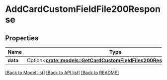 # AddCardCustomFieldFile200Response

## Properties

Name | Type | Description | Notes
------------ | ------------- | ------------- | -------------
**data** | Option<[**crate::models::GetCardCustomFieldFiles200ResponseDataInner**](getCardCustomFieldFiles_200_response_data_inner.md)> |  | [optional]

[[Back to Model list]](../README.md#documentation-for-models) [[Back to API list]](../README.md#documentation-for-api-endpoints) [[Back to README]](../README.md)


